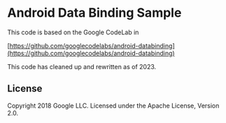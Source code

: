 # Android Data Binding Sample

This code is based on the Google CodeLab in

[https://github.com/googlecodelabs/android-databinding](https://github.com/googlecodelabs/android-databinding)

This code has cleaned up and rewritten as of 2023.

## License

Copyright 2018 Google LLC. Licensed under the Apache License, Version 2.0.
